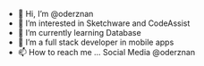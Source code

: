- 👋 Hi, I’m @oderznan
- 👀 I’m interested in Sketchware and CodeAssist 
- 🌱 I’m currently learning Database
- 💞️ I’m a full stack developer in mobile apps 
- 📫 How to reach me ... Social Media @oderznan

<!---
oderznan/oderznan is a ✨ special ✨ repository because its `README.md` (this file) appears on your GitHub profile.
You can click the Preview link to take a look at your changes.
--->
